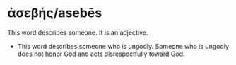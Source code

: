 # ἀσεβής/asebēs  
This word describes someone. It is an adjective. 

* This word describes someone who is ungodly. Someone who is ungodly does not honor God and acts disrespectfully toward God.
